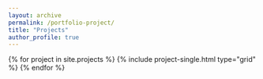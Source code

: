 ```yaml
---
layout: archive
permalink: /portfolio-project/
title: "Projects"
author_profile: true
---
```

<div class="grid__wrapper">
  {% for project in site.projects %}
    {% include project-single.html type="grid" %}
  {% endfor %}
</div>
